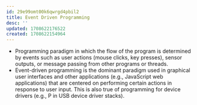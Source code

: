 ```yaml
---
id: 29e99omt00k6qwrgd4pbil2
title: Event Driven Programming
desc: ''
updated: 1708622176522
created: 1708622154964
---
```



- Programming paradigm in which the flow of the program is determined by events such as user actions (mouse clicks, key presses), sensor outputs, or message passing from other programs or threads.
- Event-driven programming is the dominant paradigm used in graphical user interfaces and other applications (e.g., JavaScript web applications) that are centered on performing certain actions in response to user input. This is also true of programming for device drivers (e.g., P in USB device driver stacks).

